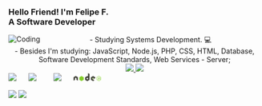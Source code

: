   ### Hello Friend! I'm Felipe F. <br> A Software Developer

<img align= "left" alt="Coding" src= "https://c.tenor.com/q4L3wKD-P7YAAAAi/hydra-we-bhack.gif">

<div align="center">
- Studying Systems Development. 💻 <br>
- Besides I'm studying: JavaScript, Node.js, PHP, CSS, HTML, Database, Software Development Standards, 
  Web Services - Server;
 </div>
 
<div align="center">
  <a href="https://github.com/felipeflorianof">
  <img height="180em" src="https://github-readme-stats.vercel.app/api?username=felipeflorianof&show_icons=true&theme=dark&include_all_commits=true&count_private=true"/>
  <img height="180em" src="https://github-readme-stats.vercel.app/api/top-langs/?username=felipeflorianof&layout=compact&langs_count=7&theme=dark"/>
</div>

<img align= "left" width="40px" src= "https://raw.githubusercontent.com/gilbarbara/logos/a0741faa8bddde0800543d6c7000da2df435718b/logos/javascript.svg">
<img align= "left" width="50px" src= "https://user-images.githubusercontent.com/102492775/189501318-376878d4-9b28-4db5-aae0-b284bfbf6e10.svg">
<img align= "left" width="40px" src= "https://raw.githubusercontent.com/gilbarbara/logos/a0741faa8bddde0800543d6c7000da2df435718b/logos/mysql.svg">
<img align= "left" width="55px" src= "https://raw.githubusercontent.com/gilbarbara/logos/a0741faa8bddde0800543d6c7000da2df435718b/logos/nodejs.svg">


<br>
<br>
 <div align="left"
 <a href = "mailto:felipeflorianof@gmail.com"><img src="https://img.shields.io/badge/-Gmail-%23333?style=for-the-badge&logo=gmail&logoColor=white" target="_blank"></a>
 <a href="https://www.linkedin.com/in/felipeflorianofontes" target="_blank"><img src="https://img.shields.io/badge/-LinkedIn-%230077B5?style=for-the-badge&logo=linkedin&logoColor=white" target="_blank"></a> 
 </div>
